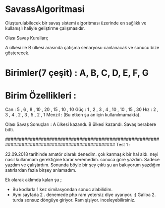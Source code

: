 # SavassAlgoritmasi
Oluşturulabilecek bir savaş sistemi algoritması üzerinde en sağlıklı ve kullanışlı haliyle geliştirme çalışmasıdır.


Olası Savaş Kuralları;

A ülkesi ile B ülkesi arasında çatışma senaryosu canlanacak ve sonucu bize gösterecek.

# Birimler(7 çeşit) : A, B, C, D, E, F, G

# Birim Özellikleri : 
Can : 5 , 6 , 8 , 10 , 20 , 15 , 10 , 10
Güç : 1 , 2 , 3 , 4 , 10 , 10 , 15 , 30
Hız : 2 , 3 , 4 , 2 , 3 , 5 , 2 , 1
Menzil : (Bu etken şu an için kullanılmamakta).

Olası Savaş Sonuçları : A ülkesi kazandı. B ülkesi kazandı. Savaş berabere bitti.



################################################################################################
Test 1 :

22.09.2018 tarihinde amatör olarak denedim. çok karmaşık bir hal aldı. neyi nasıl kullanmam gerektiğine karar veremedim. sonuca göre yazdım. 
Sadece yazdım ve çalıştırdım. Sonunda böyle bir şey çıktı şu an bakıyorum yazdığım satırlardan fazla birşey anlamadım.

Ek olarak aklımda kalan şu ; 
- Bu kodlarla 1 kez similasyondan sonuc alabilidim. 
- Aynı sayfada 2 . denemede php ram yetersiz diye uyarıyor. :) Galiba 2. turda sonsuz döngüye giriyor. Ram şişiyor. inceleyebilirsiniz.
